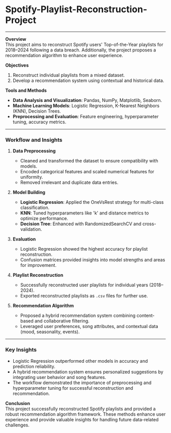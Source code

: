 # Spotify-Playlist-Reconstruction-Project

---
**Overview**  
This project aims to reconstruct Spotify users' Top-of-the-Year playlists for 2018–2024 following a data breach. Additionally, the project proposes a recommendation algorithm to enhance user experience.

**Objectives**  
1. Reconstruct individual playlists from a mixed dataset.  
2. Develop a recommendation system using contextual and historical data.  

**Tools and Methods**  
- **Data Analysis and Visualization**: Pandas, NumPy, Matplotlib, Seaborn.  
- **Machine Learning Models**: Logistic Regression, K-Nearest Neighbors (KNN), Decision Trees.  
- **Preprocessing and Evaluation**: Feature engineering, hyperparameter tuning, accuracy metrics.  

---

### Workflow and Insights

1. **Data Preprocessing**  
   - Cleaned and transformed the dataset to ensure compatibility with models.  
   - Encoded categorical features and scaled numerical features for uniformity.  
   - Removed irrelevant and duplicate data entries.  

2. **Model Building**  
   - **Logistic Regression**: Applied the OneVsRest strategy for multi-class classification.  
   - **KNN**: Tuned hyperparameters like 'k' and distance metrics to optimize performance.  
   - **Decision Tree**: Enhanced with RandomizedSearchCV and cross-validation.  

3. **Evaluation**  
   - Logistic Regression showed the highest accuracy for playlist reconstruction.  
   - Confusion matrices provided insights into model strengths and areas for improvement.  

4. **Playlist Reconstruction**  
   - Successfully reconstructed user playlists for individual years (2018–2024).  
   - Exported reconstructed playlists as `.csv` files for further use.  

5. **Recommendation Algorithm**  
   - Proposed a hybrid recommendation system combining content-based and collaborative filtering.  
   - Leveraged user preferences, song attributes, and contextual data (mood, seasonality, events).  

---

### Key Insights  
- Logistic Regression outperformed other models in accuracy and prediction reliability.  
- A hybrid recommendation system ensures personalized suggestions by integrating user behavior and song features.  
- The workflow demonstrated the importance of preprocessing and hyperparameter tuning for successful reconstruction and recommendation.

**Conclusion**  
This project successfully reconstructed Spotify playlists and provided a robust recommendation algorithm framework. These methods enhance user experience and provide valuable insights for handling future data-related challenges.
